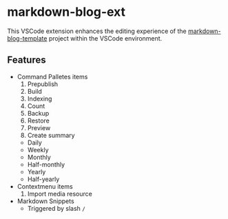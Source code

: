 # markdown-blog-ext

This VSCode extension enhances the editing experience of the [markdown-blog-template](https://github.com/BHznJNs/markdown-blog-template) project within the VSCode environment.

## Features

- Command Palletes items
  1. Prepublish
  2. Build
  3. Indexing
  4. Count
  5. Backup
  6. Restore
  7. Preview
  8. Create summary
    - Daily
    - Weekly
    - Monthly
    - Half-monthly
    - Yearly
    - Half-yearly
- Contextmenu items
  1. Import media resource
- Markdown Snippets
  - Triggered by slash `/`
